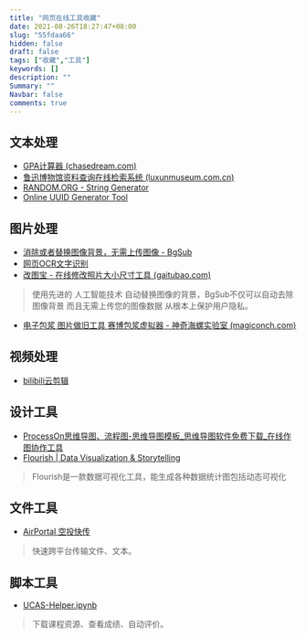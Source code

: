```yaml
---
title: "网页在线工具收藏"
date: 2021-08-26T18:27:47+08:00
slug: "55fdaa66"
hidden: false
draft: false
tags: ["收藏","工具"]
keywords: []
description: ""
Summary: ""
Navbar: false
comments: true
---
```




<!--more-->

## 文本处理

- [GPA计算器 (chasedream.com)](https://apps.chasedream.com/gpa/#)
- [鲁迅博物馆资料查询在线检索系统 (luxunmuseum.com.cn)](http://www.luxunmuseum.com.cn/cx/?dt_dapp=1)
- [RANDOM.ORG - String Generator](https://www.random.org/strings/?num=1&len=7&digits=on&upperalpha=on&loweralpha=on&format=html&rnd=new)
- [Online UUID Generator Tool](https://www.uuidgenerator.net/)

## 图片处理

- [消除或者替换图像背景，无需上传图像 - BgSub](https://bgsub.cn/webapp/)
- [网页OCR文字识别](https://web.baimiaoapp.com/)
- [改图宝 - 在线修改照片大小尺寸工具 (gaitubao.com)](https://www.gaitubao.com/)

> 使用先进的 人工智能技术 自动替换图像的背景，BgSub不仅可以自动去除图像背景 而且无需上传您的图像数据 从根本上保护用户隐私。

- [电子包浆 图片做旧工具 赛博包浆虚拟器 - 神奇海螺实验室 (magiconch.com)](https://magiconch.com/patina/)

## 视频处理

- [bilibili云剪辑](https://member.bilibili.com/studio/bs-editor/projects)

## 设计工具

- [ProcessOn思维导图、流程图-思维导图模板_思维导图软件免费下载_在线作图协作工具](https://www.processon.com/;jsessionid=C7880029D3B9AC2C8A14204A16E8AB6D.jvm1)
- [Flourish | Data Visualization & Storytelling](https://flourish.studio/)

> Flourish是一款数据可视化工具，能生成各种数据统计图包括动态可视化

## 文件工具

- [AirPortal 空投快传](https://airportal.cn/)

> 快速跨平台传输文件、文本。

## 脚本工具

- [UCAS-Helper.ipynb](https://colab.research.google.com/drive/140FuqvF1NwuWoeiMTlnp-BharliOGtNF?authuser=1#scrollTo=6RxLH_VTnHwM) 

> 下载课程资源、查看成绩、自动评价。
